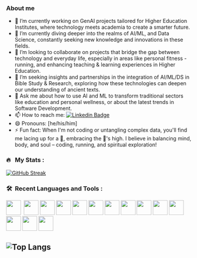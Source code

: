 ### About me

- 🔭 I’m currently working on GenAI projects tailored for Higher Education Institutes, where technology meets academia to create a smarter future. 
- 🌱 I’m currently diving deeper into the realms of AI/ML, and Data Science, constantly seeking new knowledge and innovations in these fields.
- 👯 I’m looking to collaborate on projects that bridge the gap between technology and everyday life, especially in areas like personal fitness - running, and enhancing teaching & learning experiences in Higher Education.
- 🤔 I’m seeking insights and partnerships in the integration of AI/ML/DS in Bible Study & Research, exploring how these technologies can deepen our understanding of ancient texts.
- 💬 Ask me about how to use AI and ML to transform traditional sectors like education and personal wellness, or about the latest trends in Software Development.
- 📫 How to reach me: [![Linkedin Badge](https://img.shields.io/badge/-rayhuang-green?style=flat&logo=Linkedin&logoColor=white)]([https://www.linkedin.com/in/kakbar](https://www.linkedin.com/in/ray-huang-3296723/))
- 😄 Pronouns: [he/his/him]
- ⚡ Fun fact: When I'm not coding or untangling complex data, you'll find me lacing up for a 🏃, embracing the 🏃's high. I believe in balancing mind, body, and soul – coding, running, and spiritual exploration!

### 🔥 &nbsp; My Stats :
<!-- https://github.com/anuraghazra/github-readme-stats -->
[![GitHub Streak](https://github-readme-streak-stats-7cdi.vercel.app?user=phuang07&theme=vue)](https://git.io/streak-stats)

<!-- ![Ray Huang's github stats](https://github-readme-stats.vercel.app/api?username=phuang07&show_icons=true) -->

<!-- https://devicon.dev/ -->

### 🛠 &nbsp;Recent Languages and Tools :

<p>
<img src="https://cdn.jsdelivr.net/gh/devicons/devicon/icons/amazonwebservices/amazonwebservices-original-wordmark.svg" width="40" height="40" />&nbsp;
<img src="https://cdn.jsdelivr.net/gh/devicons/devicon/icons/kubernetes/kubernetes-plain-wordmark.svg"  width="40" height="40" />
<img src="https://cdn.jsdelivr.net/gh/devicons/devicon/icons/bash/bash-original.svg"  width="40" height="40" />
<img src="https://cdn.jsdelivr.net/gh/devicons/devicon/icons/linux/linux-original.svg"  width="40" height="40" />
<img src="https://cdn.jsdelivr.net/gh/devicons/devicon/icons/drupal/drupal-original-wordmark.svg" width="40" height="40"  />
<img src="https://cdn.jsdelivr.net/gh/devicons/devicon/icons/wordpress/wordpress-original.svg" width="40" height="40"  />
<img src="https://cdn.jsdelivr.net/gh/devicons/devicon/icons/javascript/javascript-original.svg"  width="40" height="40" />
<img src="https://cdn.jsdelivr.net/gh/devicons/devicon/icons/php/php-original.svg"  width="40" height="40" />
<img src="https://cdn.jsdelivr.net/gh/devicons/devicon/icons/python/python-original-wordmark.svg"  width="40" height="40" />
<img src="https://cdn.jsdelivr.net/gh/devicons/devicon/icons/jupyter/jupyter-original-wordmark.svg" width="40" height="40" />  
<img src="https://cdn.jsdelivr.net/gh/devicons/devicon/icons/docker/docker-original-wordmark.svg"  width="40" height="40" />
<img src="https://cdn.jsdelivr.net/gh/devicons/devicon/icons/mysql/mysql-original-wordmark.svg" width="40" height="40"  />
<img src="https://cdn.jsdelivr.net/gh/devicons/devicon/icons/hugo/hugo-original-wordmark.svg"  width="40" height="40" />
<img src="https://cdn.jsdelivr.net/gh/devicons/devicon/icons/git/git-plain.svg"  width="40" height="40" />
                                       

</p>

![Top Langs](https://github-readme-stats.vercel.app/api/top-langs/?username=phuang07&hide_progress=false&layout=compact)
---



<!--
**phuang07/phuang07** is a ✨ _special_ ✨ repository because its `README.md` (this file) appears on your GitHub profile.

Here are some ideas to get you started:

- 🔭 I’m currently working on ...
- 🌱 I’m currently learning ...
- 👯 I’m looking to collaborate on ...
- 🤔 I’m looking for help with ...
- 💬 Ask me about ...
- 📫 How to reach me: ...
- 😄 Pronouns: ...
- ⚡ Fun fact: ...
-->
